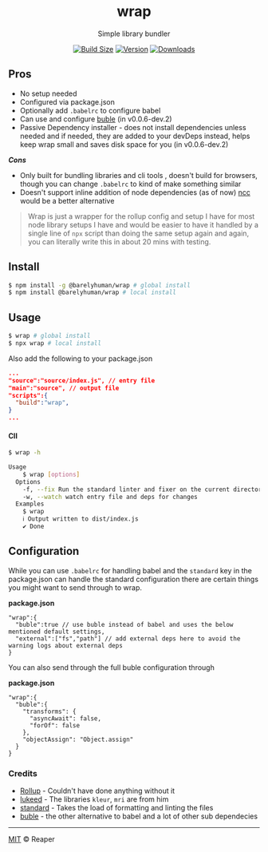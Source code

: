 <h1 align="center">
  wrap
</h1>

<p align="center">
  Simple library bundler
</p>

<p align="center"><a href="https://bundlephobia.com/result?p=@barelyhuman/wrap"><img src="https://img.shields.io/bundlephobia/min/@barelyhuman/wrap?label=bundle%20size&amp;style=flat&amp;colorA=000000&amp;colorB=000000" alt="Build Size"></a>
<a href="https://www.npmjs.com/package/@barelyhuman/wrap"><img src="https://img.shields.io/npm/v/@barelyhuman/wrap?style=flat&amp;colorA=000000&amp;colorB=000000" alt="Version"></a>
<a href="https://www.npmjs.com/package/@barelyhuman/wrap"><img src="https://img.shields.io/npm/dt/@barelyhuman/wrap.svg?style=flat&amp;colorA=000000&amp;colorB=000000" alt="Downloads"></a></p>

## Pros

- No setup needed
- Configured via package.json
- Optionally add `.babelrc` to configure babel
- Can use and configure [buble](buble.surge.sh) (in v0.0.6-dev.2)
- Passive Dependency installer - does not install dependencies unless needed and if needed, they are added to your devDeps instead, helps keep wrap small and saves disk space for you (in v0.0.6-dev.2)

**_Cons_**

- Only built for bundling libraries and cli tools , doesn't build for browsers, though you can change `.babelrc` to kind of make something similar
- Doesn't support inline addition of node dependencies (as of now) [ncc](https://github.com/vercel/ncc) would be a better alternative

> Wrap is just a wrapper for the rollup config and setup I have for most node library setups I have and would be easier to have it handled by a single line of `npx` script than doing the same setup again and again, you can literally write this in about 20 mins with testing.

## Install

```sh
$ npm install -g @barelyhuman/wrap # global install
$ npm install @barelyhuman/wrap # local install
```

## Usage

```sh
$ wrap # global install
$ npx wrap # local install
```

Also add the following to your package.json

```json
...
"source":"source/index.js", // entry file
"main":"source", // output file
"scripts":{
  "build":"wrap",
}
...
```

#### ClI

```sh
$ wrap -h

Usage
    $ wrap [options]
  Options
    -f, --fix Run the standard linter and fixer on the current directory
    -w, --watch watch entry file and deps for changes
  Examples
    $ wrap
    ℹ Output written to dist/index.js
    ✔ Done
```

## Configuration

While you can use `.babelrc` for handling babel and the `standard` key in the package.json can handle the standard configuration there are certain things you might want to send through to wrap.

**package.json**

```jsonc
"wrap":{
  "buble":true // use buble instead of babel and uses the below mentioned default settings,
  "external":["fs","path"] // add external deps here to avoid the warning logs about external deps
}
```

You can also send through the full buble configuration through

**package.json**

```jsonc
"wrap":{
  "buble":{
    "transforms": {
      "asyncAwait": false,
      "forOf": false
    },
    "objectAssign": "Object.assign"
  }
}
```

### Credits

- [Rollup](https://rollupjs.org/) - Couldn't have done anything without it
- [lukeed](https://github.com/lukeed) - The libraries `kleur`, `mri` are from him
- [standard](https://github.com/standard/standard) - Takes the load of formatting and linting the files
- [buble](https://github.com/bublejs/buble) - the other alternative to babel
  and a lot of other sub dependecies

---

[MIT](LICENSE) © Reaper
